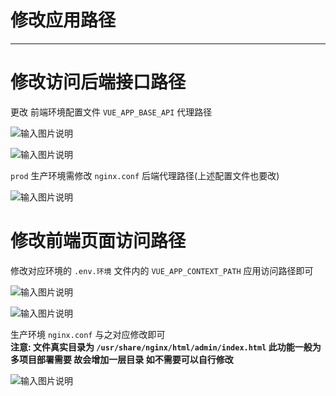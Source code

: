 # 修改应用路径
- - -
# 修改访问后端接口路径

更改 前端环境配置文件 `VUE_APP_BASE_API` 代理路径

![输入图片说明](https://foruda.gitee.com/images/1678980490933020955/82f50a75_1766278.png "屏幕截图")

![输入图片说明](https://foruda.gitee.com/images/1678980495653084298/3d2692f1_1766278.png "屏幕截图")

`prod` 生产环境需修改 `nginx.conf` 后端代理路径(上述配置文件也要改)

![输入图片说明](https://foruda.gitee.com/images/1678980501204821424/d3340308_1766278.png "屏幕截图")

# 修改前端页面访问路径
修改对应环境的 `.env.环境` 文件内的 `VUE_APP_CONTEXT_PATH` 应用访问路径即可

![输入图片说明](https://foruda.gitee.com/images/1661824572484410642/14265f05_1766278.png "屏幕截图")

![输入图片说明](https://foruda.gitee.com/images/1661824554927577058/af022983_1766278.png "屏幕截图")

生产环境 `nginx.conf` 与之对应修改即可<br>
**注意: 文件真实目录为 `/usr/share/nginx/html/admin/index.html` 此功能一般为多项目部署需要 故会增加一层目录 如不需要可以自行修改**<br>

![输入图片说明](https://foruda.gitee.com/images/1678980505946304202/ff014791_1766278.png "屏幕截图")
